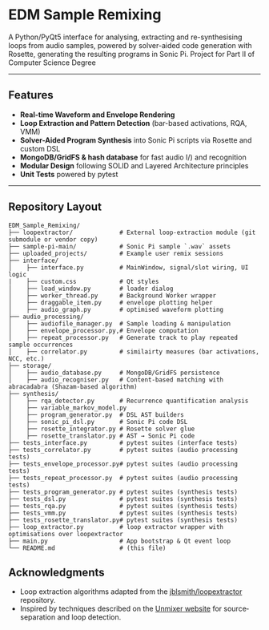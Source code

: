 # EDM Sample Remixing

A Python/PyQt5 interface for analysing, extracting and re-synthesising loops from audio samples, powered by solver-aided code generation with Rosette, generating the resulting programs in Sonic Pi.
Project for Part II of Computer Science Degree

---

## Features

- **Real-time Waveform and Envelope Rendering**
- **Loop Extraction and Pattern Detection** (bar-based activations, RQA, VMM)
- **Solver-Aided Program Synthesis** into Sonic Pi scripts via Rosette and custom DSL
- **MongoDB/GridFS & hash database** for fast audio I/) and recognition
- **Modular Design** following SOLID and Layered Architecture principles
- **Unit Tests** powered by pytest

---

## Repository Layout

```plaintext
EDM_Sample_Remixing/
├── loopextractor/             # External loop-extraction module (git submodule or vendor copy)
├── sample-pi-main/            # Sonic Pi sample `.wav` assets
├── uploaded_projects/         # Example user remix sessions
├── interface/ 
│    ├── interface.py          # MainWindow, signal/slot wiring, UI logic
|    ├── custom.css            # Qt styles
│    ├── load_window.py        # loader dialog
│    ├── worker_thread.py      # Background Worker wrapper
│    ├── draggable_item.py     # envelope plotting helper
│    ├── audio_graph.py        # optimised waveform plotting
├── audio_processing/
│    ├── audiofile_manager.py  # Sample loading & manipulation
│    ├── envelope_processor.py,# Envelope computation
│    ├── repeat_processor.py   # Generate track to play repeated sample occurrences
│    ├── correlator.py         # similairty measures (bar activations, NCC, etc.)
├── storage/
│    ├── audio_database.py     # MongoDB/GridFS persistence
│    ├── audio_recogniser.py   # Content-based matching with abracadabra (Shazam-based algorithm)
├── synthesis/
│    ├── rqa_detector.py       # Recurrence quantification analysis
│    ├── variable_markov_model.py
│    ├── program_generator.py  # DSL AST builders
│    ├── sonic_pi_dsl.py       # Sonic Pi code DSL
│    ├── rosette_integrator.py # Rosette solver glue
│    ├── rosette_translator.py # AST → Sonic Pi code
├── tests_interface.py         # pytest suites (interface tests)
├── tests_correlator.py        # pytest suites (audio processing tests)
├── tests_envelope_processor.py# pytest suites (audio processing tests)
├── tests_repeat_processor.py  # pytest suites (audio processing tests)
├── tests_program_generator.py # pytest suites (synthesis tests)
├── tests_dsl.py               # pytest suites (synthesis tests)
├── tests_rqa.py               # pytest suites (synthesis tests)
├── tests_vmm.py               # pytest suites (synthesis tests)
├── tests_rosette_translator.py# pytest suites (synthesis tests)
├── loop_extractor.py          # loop extractor wrapper with optimisations over loopextractor
├── main.py                    # App bootstrap & Qt event loop
└── README.md                  # (this file)
```

## Acknowledgments

- Loop extraction algorithms adapted from the [jblsmith/loopextractor](https://github.com/jblsmith/loopextractor) repository.  
- Inspired by techniques described on the [Unmixer website](https://unmixer.com) for source‐separation and loop detection.  

